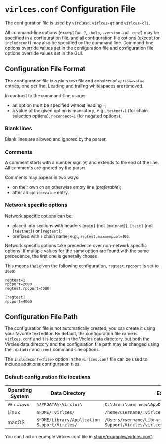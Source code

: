 # `virlces.conf` Configuration File

The configuration file is used by `virclesd`, `virlces-qt` and `virlces-cli`.

All command-line options (except for `-?`, `-help`, `-version` and `-conf`) may be specified in a configuration file, and all configuration file options (except for `includeconf`) may also be specified on the command line. Command-line options override values set in the configuration file and configuration file options override values set in the GUI.

## Configuration File Format

The configuration file is a plain text file and consists of `option=value` entries, one per line. Leading and trailing whitespaces are removed.

In contrast to the command-line usage:
- an option must be specified without leading `-`;
- a value of the given option is mandatory; e.g., `testnet=1` (for chain selection options), `noconnect=1` (for negated options).

### Blank lines

Blank lines are allowed and ignored by the parser.

### Comments

A comment starts with a number sign (`#`) and extends to the end of the line. All comments are ignored by the parser.

Comments may appear in two ways:
- on their own on an otherwise empty line (_preferable_);
- after an `option=value` entry.

### Network specific options

Network specific options can be:
- placed into sections with headers `[main]` (not `[mainnet]`), `[test]` (not `[testnet]`) or `[regtest]`;
- prefixed with a chain name; e.g., `regtest.maxmempool=100`.

Network specific options take precedence over non-network specific options.
If multiple values for the same option are found with the same precedence, the
first one is generally chosen.

This means that given the following configuration, `regtest.rpcport` is set to `3000`:

```
regtest=1
rpcport=2000
regtest.rpcport=3000

[regtest]
rpcport=4000
```

## Configuration File Path

The configuration file is not automatically created; you can create it using your favorite text editor. By default, the configuration file name is `virlces.conf` and it is located in the Vircles data directory, but both the Vircles data directory and the configuration file path may be changed using the `-datadir` and `-conf` command-line options.

The `includeconf=<file>` option in the `virlces.conf` file can be used to include additional configuration files.

### Default configuration file locations

Operating System | Data Directory | Example Path
-- | -- | --
Windows | `%APPDATA%\Vircles\` | `C:\Users\username\AppData\Roaming\Vircles\virlces.conf`
Linux | `$HOME/.virlces/` | `/home/username/.virlces/virlces.conf`
macOS | `$HOME/Library/Application Support/Vircles/` | `/Users/username/Library/Application Support/Vircles/virlces.conf`

You can find an example virlces.conf file in [share/examples/virlces.conf](../share/examples/virlces.conf).
